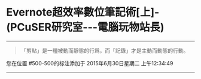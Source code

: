 # Evernote超效率數位筆記術[上]-(PCuSER研究室---電腦玩物站長)

---

> 「剪貼」是一種被動而靜態的行爲，而「記錄」才是主動而動態的行動。

您在位置 #500-500的标注添加于 2015年6月30日星期二 上午12:34:49

---

